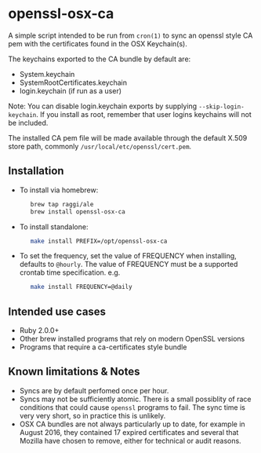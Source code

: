 # openssl-osx-ca

A simple script intended to be run from `cron(1)` to sync an openssl style CA
pem with the certificates found in the OSX Keychain(s).

The keychains exported to the CA bundle by default are:
 * System.keychain
 * SystemRootCertificates.keychain
 * login.keychain (if run as a user)

Note: You can disable login.keychain exports by supplying
`--skip-login-keychain`. If you install as root, remember that user logins
keychains will not be included.

The installed CA pem file will be made available through the default X.509 store
path, commonly `/usr/local/etc/openssl/cert.pem`.

## Installation

 * To install via homebrew:
   ``` bash
      brew tap raggi/ale
      brew install openssl-osx-ca
   ```

 * To install standalone:
   ``` bash
      make install PREFIX=/opt/openssl-osx-ca
   ```

 * To set the frequency, set the value of FREQUENCY when installing, defaults to
   `@hourly`. The value of FREQUENCY must be a supported crontab time
   specification. e.g.
   ``` bash
      make install FREQUENCY=@daily
   ```

## Intended use cases

 * Ruby 2.0.0+
 * Other brew installed programs that rely on modern OpenSSL versions
 * Programs that require a ca-certificates style bundle

## Known limitations & Notes

 * Syncs are by default perfomed once per hour.
 * Syncs may not be sufficiently atomic. There is a small possiblity of race
   conditions that could cause `openssl` programs to fail. The sync time is very
   very short, so in practice this is unlikely.
 * OSX CA bundles are not always particularly up to date, for example in August
   2016, they contained 17 expired certificates and several that Mozilla have
   chosen to remove, either for technical or audit reasons.

